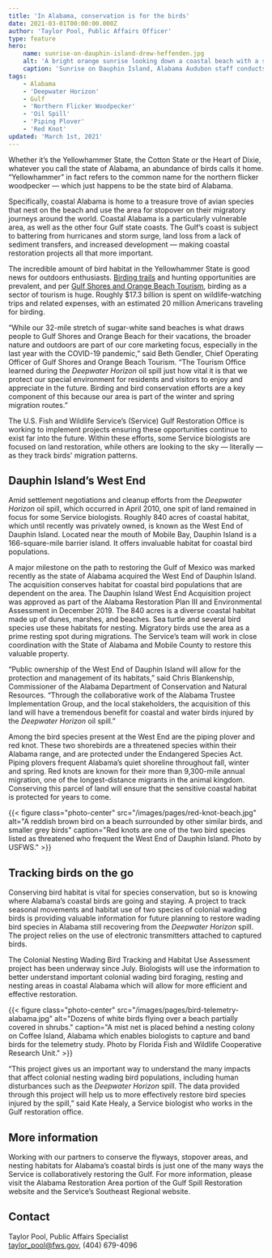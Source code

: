 ```yaml
---
title: 'In Alabama, conservation is for the birds'
date: 2021-03-01T00:00:00.000Z
author: 'Taylor Pool, Public Affairs Officer'
type: feature
hero:
    name: sunrise-on-dauphin-island-drew-heffenden.jpg
    alt: 'A bright orange sunrise looking down a coastal beach with a silhouette recording data from the dunes with a golf cart midway between the silhouette and the surf'
    caption: 'Sunrise on Dauphin Island, Alabama Audubon staff conducts some early morning monitoring activities. Photo by Drew Heffenden, Nature Travel Specialists'
tags:
    - Alabama
    - 'Deepwater Horizon'
    - Gulf
    - 'Northern Flicker Woodpecker'
    - 'Oil Spill'
    - 'Piping Plover'
    - 'Red Knot'
updated: 'March 1st, 2021'
---
```


Whether it’s the Yellowhammer State, the Cotton State or the Heart of Dixie, whatever you call the state of Alabama, an abundance of birds calls it home. “Yellowhammer” in fact refers to the common name for the northern flicker woodpecker &mdash; which just happens to be the state bird of Alabama.

Specifically, coastal Alabama is home to a treasure trove of avian species that nest on the beach and use the area for stopover on their migratory journeys around the world. Coastal Alabama is a particularly vulnerable area, as well as the other four Gulf state coasts. The Gulf’s coast is subject to battering from hurricanes and storm surge, land loss from a lack of sediment transfers, and increased development &mdash; making coastal restoration projects all that more important.

The incredible amount of bird habitat in the Yellowhammer State is good news for outdoors enthusiasts.  [Birding trails](https://alabamabirdingtrails.com/) and hunting opportunities are prevalent, and per [Gulf Shores and Orange Beach Tourism](https://www.gulfshores.com/), birding as a sector of tourism is huge. Roughly $17.3 billion is spent on wildlife-watching trips and related expenses, with an estimated 20 million Americans traveling for birding.

“While our 32-mile stretch of sugar-white sand beaches is what draws people to Gulf Shores and Orange Beach for their vacations, the broader nature and outdoors are part of our core marketing focus, especially in the last year with the COVID-19 pandemic,” said Beth Gendler, Chief Operating Officer of Gulf Shores and Orange Beach Tourism. “The Tourism Office learned during the *Deepwater Horizon* oil spill just how vital it is that we protect our special environment for residents and visitors to enjoy and appreciate in the future. Birding and bird conservation efforts are a key component of this because our area is part of the winter and spring migration routes.”

The U.S. Fish and Wildlife Service’s (Service) Gulf Restoration Office is working to implement projects ensuring these opportunities continue to exist far into the future. Within these efforts, some Service biologists are focused on land restoration, while others are looking to the sky &mdash; literally &mdash; as they track birds' migration patterns.

## Dauphin Island’s West End

Amid settlement negotiations and cleanup efforts from the *Deepwater Horizon* oil spill, which occurred in April 2010, one spit of land remained in focus for some Service biologists.  Roughly 840 acres of coastal habitat, which until recently was privately owned, is known as the West End of Dauphin Island. Located near the mouth of Mobile Bay, Dauphin Island is a 166-square-mile barrier island. It offers invaluable habitat for coastal bird populations.

A major milestone on the path to restoring the Gulf of Mexico was marked recently as the state of Alabama acquired the West End of Dauphin Island. The acquisition conserves habitat for coastal bird populations that are dependent on the area. The Dauphin Island West End Acquisition project was approved as part of the Alabama Restoration Plan III and Environmental Assessment in December 2019.
The 840 acres is a diverse coastal habitat made up of dunes, marshes, and beaches. Sea turtle and several bird species use these habitats for nesting. Migratory birds use the area as a prime resting spot during migrations. The Service’s team will work in close coordination with the State of Alabama and Mobile County to restore this valuable property.

“Public ownership of the West End of Dauphin Island will allow for the protection and management of its habitats,” said Chris Blankenship, Commissioner of the Alabama Department of Conservation and Natural Resources. “Through the collaborative work of the Alabama Trustee Implementation Group, and the local stakeholders, the acquisition of this land will have a tremendous benefit for coastal and water birds injured by the *Deepwater Horizon* oil spill.”

Among the bird species present at the West End are the piping plover and red knot. These two shorebirds are a threatened species within their Alabama range, and are protected under the Endangered Species Act. Piping plovers frequent Alabama’s quiet shoreline throughout fall, winter and spring. Red knots are known for their more than 9,300-mile annual migration, one of the longest-distance migrants in the animal kingdom. Conserving this parcel of land will ensure that the sensitive coastal habitat is protected for years to come.

{{< figure class="photo-center" src="/images/pages/red-knot-beach.jpg" alt="A reddish brown bird on a beach surrounded by other similar birds, and smaller grey birds" caption="Red knots are one of the two bird species listed as threatened who frequent the West End of Dauphin Island. Photo by USFWS." >}}

## Tracking birds on the go

Conserving bird habitat is vital for species conservation, but so is knowing where Alabama’s coastal birds are going and staying. A project to track seasonal movements and habitat use of two species of colonial wading birds is providing valuable information for future planning to restore wading bird species in Alabama still recovering from the *Deepwater Horizon* spill. The project relies on the use of electronic transmitters attached to captured birds.

The Colonial Nesting Wading Bird Tracking and Habitat Use Assessment project has been underway since July. Biologists will use the information to better understand important colonial wading bird foraging, resting and nesting areas in coastal Alabama which will allow for more efficient and effective restoration.

{{< figure class="photo-center" src="/images/pages/bird-telemetry-alabama.jpg" alt="Dozens of white birds flying over a beach partially covered in shrubs." caption="A mist net is placed behind a nesting colony on Coffee Island, Alabama which enables biologists to capture and band birds for the telemetry study. Photo by Florida Fish and Wildlife Cooperative Research Unit." >}}

“This project gives us an important way to understand the many impacts that affect colonial nesting wading bird populations, including human disturbances such as the *Deepwater Horizon* spill. The data provided through this project will help us to more effectively restore bird species injured by the spill,” said Kate Healy, a Service biologist who works in the Gulf restoration office.

## More information

Working with our partners to conserve the flyways, stopover areas, and nesting habitats for Alabama’s coastal birds is just one of the many ways the Service is collaboratively restoring the Gulf. For more information, please visit the Alabama Restoration Area portion of the Gulf Spill Restoration website and the Service’s Southeast Regional website.

## Contact

Taylor Pool, Public Affairs Specialist  
[taylor_pool@fws.gov](mailto:taylor_pool@fws.gov), (404) 679-4096